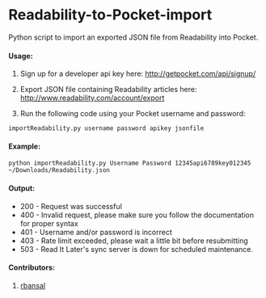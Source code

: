 # Readability-to-Pocket-import

Python script to import an exported JSON file from Readability into Pocket.

#### Usage:

1. Sign up for a developer api key here: http://getpocket.com/api/signup/

2. Export JSON file containing Readability articles here: http://www.readability.com/account/export

3. Run the following code using your Pocket username and password:
 
```
importReadability.py username password apikey jsonfile
```
#### Example:
```
python importReadability.py Username Password 12345api6789key012345 ~/Downloads/Readability.json
```

#### Output:
* 200 - Request was successful
* 400 - Invalid request, please make sure you follow the documentation for proper syntax
* 401 - Username and/or password is incorrect
* 403 - Rate limit exceeded, please wait a little bit before resubmitting
* 503 - Read It Later's sync server is down for scheduled maintenance.

#### Contributors:
1. [rbansal](https://github.com/rbansal)